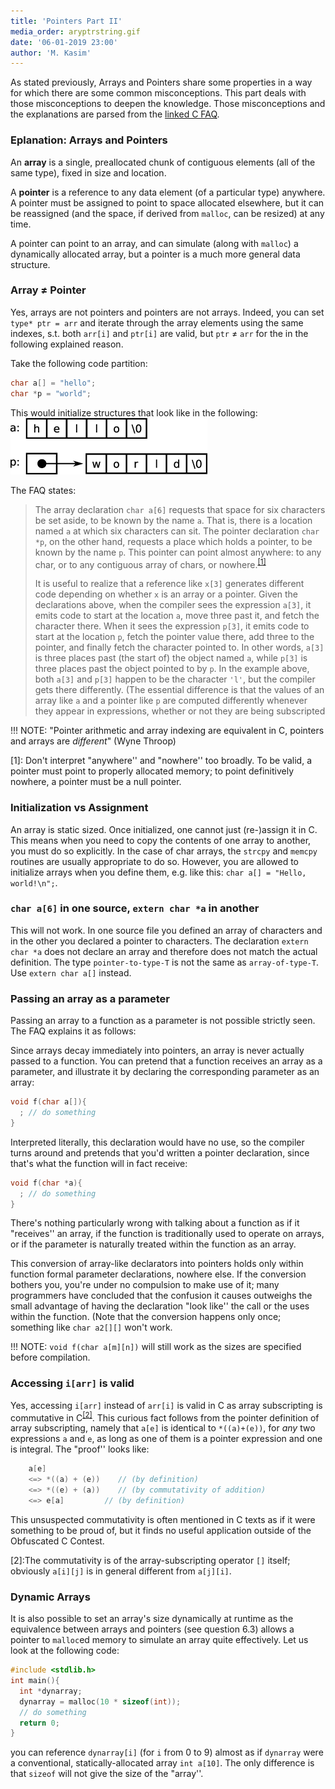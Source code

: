 ```yaml
---
title: 'Pointers Part II'
media_order: aryptrstring.gif
date: '06-01-2019 23:00'
author: 'M. Kasim'
---
```


As stated previously, Arrays and Pointers share some properties in a way for which there are some common misconceptions. This part deals with those misconceptions to deepen the knowledge. Those misconceptions and the explanations are parsed from the [linked C FAQ](http://c-faq.com).

### Eplanation: Arrays and Pointers
An **array** is a single, preallocated chunk of contiguous elements (all of the same type), fixed in size and location.

A **pointer** is a reference to any data element (of a particular type) anywhere. A pointer must be assigned to point to space allocated elsewhere, but it can be reassigned (and the space, if derived from `malloc`, can be resized) at any time.

A pointer can point to an array, and can simulate (along with `malloc`) a dynamically allocated array, but a pointer is a much more general data structure.


### Array ≠ Pointer
Yes, arrays are not pointers and pointers are not arrays. Indeed, you can set `type* ptr = arr` and iterate through the array elements using the same indexes, s.t. both `arr[i]` and `ptr[i]` are valid, but `ptr` ≠ `arr` for the in the following explained reason.

Take the following code partition:
```C
char a[] = "hello";
char *p = "world";
```
This would initialize structures that look like in the following:
![C: Array and Pointer structure](aryptrstring.gif)

The FAQ states:
> The array declaration `char a[6]` requests that space for six characters be set aside, to be known by the name `a`. That is, there is a location named `a` at which six characters can sit. The pointer declaration `char *p`, on the other hand, requests a place which holds a pointer, to be known by the name `p`. This pointer can point almost anywhere: to any char, or to any contiguous array of chars, or nowhere.<sup>[\[1\]](#footn1)</sup>
> 
> It is useful to realize that a reference like `x[3]` generates different code depending on whether `x` is an array or a pointer. Given the declarations above, when the compiler sees the expression `a[3]`, it emits code to start at the location `a`, move three past it, and fetch the character there. When it sees the expression `p[3]`, it emits code to start at the location `p`, fetch the pointer value there, add three to the pointer, and finally fetch the character pointed to. In other words, `a[3]` is three places past (the start of) the object named `a`, while `p[3]` is three places past the object pointed to by `p`.
> In the example above, both `a[3]` and `p[3]` happen to be the character `'l'`, but the compiler gets there differently. (The essential difference is that the values of an array like `a` and a pointer like `p` are computed differently whenever they appear in expressions, whether or not they are being subscripted

!!! NOTE: "Pointer arithmetic and array indexing are equivalent in C, pointers and arrays are _different_" (Wyne Throop)

<a name="footn1">[1]</a>: Don't interpret "anywhere'' and "nowhere'' too broadly. To be valid, a pointer must point to properly allocated memory; to point definitively nowhere, a pointer must be a null pointer.


### Initialization vs Assignment
An array is static sized. Once initialized, one cannot just (re-)assign it in C. This means  when you need to copy the contents of one array to another, you must do so explicitly. In the case of char arrays, the `strcpy` and `memcpy` routines are usually appropriate to do so. However, you are allowed to initialize arrays when you define them, e.g. like this: `char a[] = "Hello, world!\n";`.


### `char a[6]` in one source, `extern char *a` in another
This will not work. In one source file you defined an array of characters and in the other you declared a pointer to characters. The declaration `extern char *a` does not declare an array and therefore does not match the actual definition. The type `pointer-to-type-T` is not the same as `array-of-type-T`. Use `extern char a[]` instead.


### Passing an array as a parameter
Passing an array to a function as a parameter is not possible strictly seen. The FAQ explains it as follows:

Since arrays decay immediately into pointers, an array is never actually passed to a function. You can pretend that a function receives an array as a parameter, and illustrate it by declaring the corresponding parameter as an array:

```C
void f(char a[]){
  ; // do something
}
```
Interpreted literally, this declaration would have no use, so the compiler turns around and pretends that you'd written a pointer declaration, since that's what the function will in fact receive:

```C
void f(char *a){
  ; // do something
}
```
There's nothing particularly wrong with talking about a function as if it "receives'' an array, if the function is traditionally used to operate on arrays, or if the parameter is naturally treated within the function as an array.

This conversion of array-like declarators into pointers holds only within function formal parameter declarations, nowhere else. If the conversion bothers you, you're under no compulsion to make use of it; many programmers have concluded that the confusion it causes outweighs the small advantage of having the declaration "look like'' the call or the uses within the function. (Note that the conversion happens only once; something like `char a2[][]` won't work.

!!! NOTE: `void f(char a[m][n])` will still work as the sizes are specified before compilation.


### Accessing `i[arr]` is valid
Yes, accessing `i[arr]` instead of `arr[i]` is valid in C as array subscripting is commutative in C<sup>[\[2\]](#footn2)</sup>. This curious fact follows from the pointer definition of array subscripting, namely that `a[e]` is identical to `*((a)+(e))`, for _any_ two expressions `a` and `e`, as long as one of them is a pointer expression and one is integral. The "proof'' looks like:
```C
	a[e]
	<=> *((a) + (e))	// (by definition)
	<=> *((e) + (a))	// (by commutativity of addition)
	<=> e[a]		 // (by definition)
 ```
This unsuspected commutativity is often mentioned in C texts as if it were something to be proud of, but it finds no useful application outside of the Obfuscated C Contest.

<a name="footn2">[2]</a>:The commutativity is of the array-subscripting operator `[]` itself; obviously `a[i][j]` is in general different from `a[j][i]`.


### Dynamic Arrays
It is also possible to set an array's size dynamically at runtime as the equivalence between arrays and pointers (see question 6.3) allows a pointer to `malloc`ed memory to simulate an array quite effectively. Let us look at the following code:

```C
#include <stdlib.h>
int main(){
  int *dynarray;
  dynarray = malloc(10 * sizeof(int));
  // do something
  return 0;
}
```

you can reference `dynarray[i]` (for `i` from 0 to 9) almost as if `dynarray` were a conventional, statically-allocated array `int a[10]`. The only difference is that `sizeof` will not give the size of the "array''.

